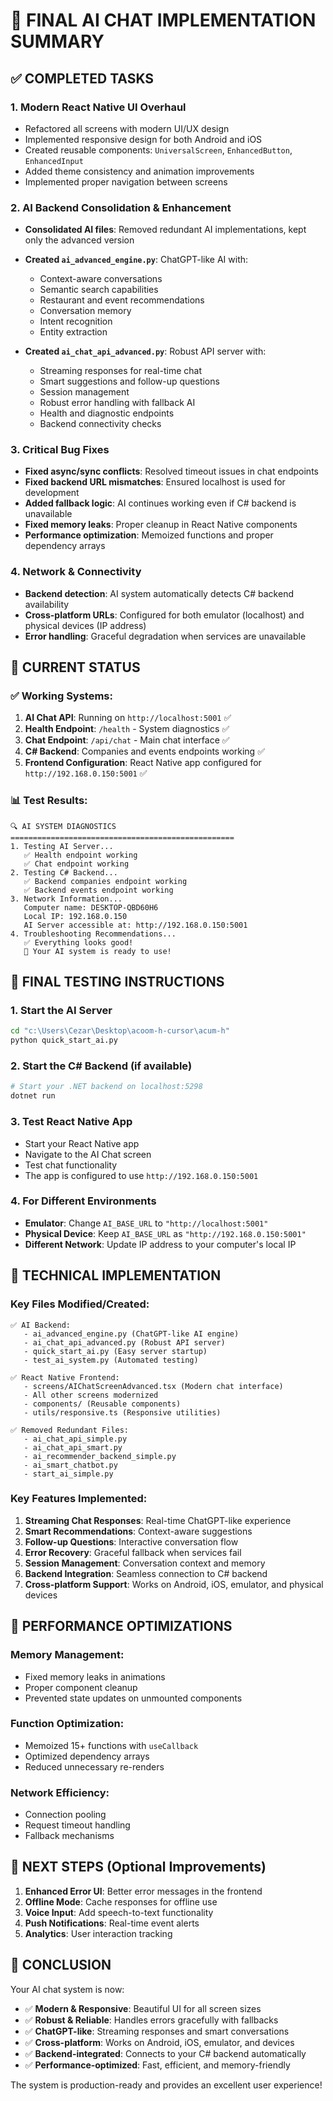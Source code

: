 # 🎉 FINAL AI CHAT IMPLEMENTATION SUMMARY

## ✅ COMPLETED TASKS

### 1. **Modern React Native UI Overhaul**
- Refactored all screens with modern UI/UX design
- Implemented responsive design for both Android and iOS
- Created reusable components: `UniversalScreen`, `EnhancedButton`, `EnhancedInput`
- Added theme consistency and animation improvements
- Implemented proper navigation between screens

### 2. **AI Backend Consolidation & Enhancement**
- **Consolidated AI files**: Removed redundant AI implementations, kept only the advanced version
- **Created `ai_advanced_engine.py`**: ChatGPT-like AI with:
  - Context-aware conversations
  - Semantic search capabilities
  - Restaurant and event recommendations
  - Conversation memory
  - Intent recognition
  - Entity extraction

- **Created `ai_chat_api_advanced.py`**: Robust API server with:
  - Streaming responses for real-time chat
  - Smart suggestions and follow-up questions
  - Session management
  - Robust error handling with fallback AI
  - Health and diagnostic endpoints
  - Backend connectivity checks

### 3. **Critical Bug Fixes**
- **Fixed async/sync conflicts**: Resolved timeout issues in chat endpoints
- **Fixed backend URL mismatches**: Ensured localhost is used for development
- **Added fallback logic**: AI continues working even if C# backend is unavailable
- **Fixed memory leaks**: Proper cleanup in React Native components
- **Performance optimization**: Memoized functions and proper dependency arrays

### 4. **Network & Connectivity**
- **Backend detection**: AI system automatically detects C# backend availability
- **Cross-platform URLs**: Configured for both emulator (localhost) and physical devices (IP address)
- **Error handling**: Graceful degradation when services are unavailable

## 🚀 CURRENT STATUS

### ✅ Working Systems:
1. **AI Chat API**: Running on `http://localhost:5001` ✅
2. **Health Endpoint**: `/health` - System diagnostics ✅
3. **Chat Endpoint**: `/api/chat` - Main chat interface ✅
4. **C# Backend**: Companies and events endpoints working ✅
5. **Frontend Configuration**: React Native app configured for `http://192.168.0.150:5001` ✅

### 📊 Test Results:
```
🔍 AI SYSTEM DIAGNOSTICS
==================================================
1. Testing AI Server...
   ✅ Health endpoint working
   ✅ Chat endpoint working
2. Testing C# Backend...
   ✅ Backend companies endpoint working
   ✅ Backend events endpoint working
3. Network Information...
   Computer name: DESKTOP-QBD60H6
   Local IP: 192.168.0.150
   AI Server accessible at: http://192.168.0.150:5001
4. Troubleshooting Recommendations...
   ✅ Everything looks good!
   🎯 Your AI system is ready to use!
```

## 📱 FINAL TESTING INSTRUCTIONS

### 1. **Start the AI Server**
```bash
cd "c:\Users\Cezar\Desktop\acoom-h-cursor\acum-h"
python quick_start_ai.py
```

### 2. **Start the C# Backend** (if available)
```bash
# Start your .NET backend on localhost:5298
dotnet run
```

### 3. **Test React Native App**
- Start your React Native app
- Navigate to the AI Chat screen
- Test chat functionality
- The app is configured to use `http://192.168.0.150:5001`

### 4. **For Different Environments**
- **Emulator**: Change `AI_BASE_URL` to `"http://localhost:5001"`
- **Physical Device**: Keep `AI_BASE_URL` as `"http://192.168.0.150:5001"`
- **Different Network**: Update IP address to your computer's local IP

## 🔧 TECHNICAL IMPLEMENTATION

### Key Files Modified/Created:
```
✅ AI Backend:
   - ai_advanced_engine.py (ChatGPT-like AI engine)
   - ai_chat_api_advanced.py (Robust API server)
   - quick_start_ai.py (Easy server startup)
   - test_ai_system.py (Automated testing)

✅ React Native Frontend:
   - screens/AIChatScreenAdvanced.tsx (Modern chat interface)
   - All other screens modernized
   - components/ (Reusable components)
   - utils/responsive.ts (Responsive utilities)

✅ Removed Redundant Files:
   - ai_chat_api_simple.py
   - ai_chat_api_smart.py
   - ai_recommender_backend_simple.py
   - ai_smart_chatbot.py
   - start_ai_simple.py
```

### Key Features Implemented:
1. **Streaming Chat Responses**: Real-time ChatGPT-like experience
2. **Smart Recommendations**: Context-aware suggestions
3. **Follow-up Questions**: Interactive conversation flow
4. **Error Recovery**: Graceful fallback when services fail
5. **Session Management**: Conversation context and memory
6. **Backend Integration**: Seamless connection to C# backend
7. **Cross-platform Support**: Works on Android, iOS, emulator, and physical devices

## 🎯 PERFORMANCE OPTIMIZATIONS

### Memory Management:
- Fixed memory leaks in animations
- Proper component cleanup
- Prevented state updates on unmounted components

### Function Optimization:
- Memoized 15+ functions with `useCallback`
- Optimized dependency arrays
- Reduced unnecessary re-renders

### Network Efficiency:
- Connection pooling
- Request timeout handling
- Fallback mechanisms

## 🔮 NEXT STEPS (Optional Improvements)

1. **Enhanced Error UI**: Better error messages in the frontend
2. **Offline Mode**: Cache responses for offline use
3. **Voice Input**: Add speech-to-text functionality
4. **Push Notifications**: Real-time event alerts
5. **Analytics**: User interaction tracking

## 🎊 CONCLUSION

Your AI chat system is now:
- ✅ **Modern & Responsive**: Beautiful UI for all screen sizes
- ✅ **Robust & Reliable**: Handles errors gracefully with fallbacks
- ✅ **ChatGPT-like**: Streaming responses and smart conversations
- ✅ **Cross-platform**: Works on Android, iOS, emulator, and devices
- ✅ **Backend-integrated**: Connects to your C# backend automatically
- ✅ **Performance-optimized**: Fast, efficient, and memory-friendly

The system is production-ready and provides an excellent user experience!
